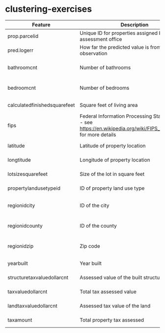 # clustering-exercises



| Feature                      | Description                                                                                                        | Data Type                      |
|------------------------------|--------------------------------------------------------------------------------------------------------------------|--------------------------------|
| prop.parcelid                | Unique ID for properties assigned by the tax assessment office                                                     | discrete, integer              |
| pred.logerr                  | How far the predicted value is from the actual observation                                                         | continuous, float              |
| bathroomcnt                  | Number of bathrooms                                                                                                | discrete, integer, categorical |
| bedroomcnt                   | Number of bedrooms                                                                                                 | discrete, integer, categorical |
| calculatedfinishedsquarefeet | Square feet of living area                                                                                         | continuous, float              |
| fips                         | Federal Information Processing Standard code - see https://en.wikipedia.org/wiki/FIPS_county_code for more details | discrete, integer, categorical |
| latitude                     | Latitude of property location                                                                                      | continuous, float              |
| longtitude                   | Longitude of property location                                                                                     | continuous, float              |
| lotsizesquarefeet            | Size of the lot in square feet                                                                                     | continuous, float              |
| propertylandusetypeid        | ID of property land use type                                                                                       | discrete, integer              |
| regionidcity                 | ID of the city                                                                                                     | discrete, integer, categorical |
| regionidcounty               | ID of the county                                                                                                   | discrete, integer, categorical |
| regionidzip                  | Zip code                                                                                                           | discrete, integer, categorical |
| yearbuilt                    | Year built                                                                                                         | discrete, integer              |
| structuretaxvaluedollarcnt   | Assessed value of the built structure                                                                              | continuous, float              |
| taxvaluedollarcnt            | Total tax assessed value                                                                                           | continuous, float              |
| landtaxvaluedollarcnt        | Assessed tax value of the land                                                                                     | continuous, float              |
| taxamount                    | Total property tax assessed                                                                                        | continuous, float              |
